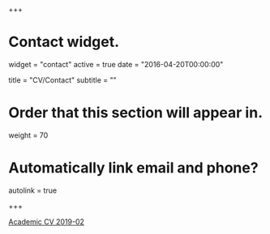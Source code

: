 +++
# Contact widget.
widget = "contact"
active = true
date = "2016-04-20T00:00:00"

title = "CV/Contact"
subtitle = ""

# Order that this section will appear in.
weight = 70

# Automatically link email and phone?
autolink = true

+++

[Academic CV 2019-02](/cv/smits_cv.pdf)
